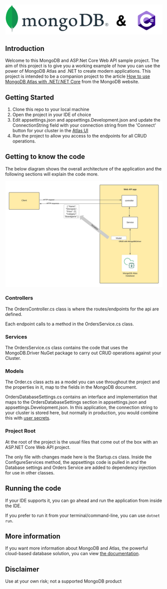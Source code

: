 ![MongoDB and C# logo](./images/banner.png)

## Introduction
Welcome to this MongoDB and ASP.Net Core Web API sample project. 
The aim of this project is to give you a working example of how you can use the power of MongoDB Atlas and .NET to create modern applications.
This project is intended to be a companion project to the article [How to use MongoDB Atlas with .NET/.NET Core](https://www.mongodb.com/languages/how-to-use-mongodb-with-dotnet) from the MongoDB website.

## Getting Started

1. Clone this repo to your local machine
2. Open the project in your IDE of choice
3. Edit appsettings.json and appsettings.Development.json and  update the ConnectionString field with your connection string from the 'Connect' button for your cluster in the [Atlas UI](https://cloud.mongodb.com) 
4. Run the project to allow you access to the endpoints for all CRUD operations.

## Getting to know the code

The below diagram shows the overall architecture of the application and the following sections will explain the code more.

![Architecture diagram for the Web API with MongoDB](./images/architecture.jpeg)

### Controllers

The OrdersController.cs class is where the routes/endpoints for the api are defined. 

Each endpoint calls to a method in the OrdersService.cs class.

### Services

The OrdersService.cs class contains the code that uses the MongoDB.Driver NuGet package to carry out CRUD operations against your Cluster.

### Models

The Order.cs class acts as a model you can use throughout the project and the properties in it, map to the fields in the MongoDB document.

OrdersDatabaseSettings.cs contains an interface and implementation that maps to the OrdersDatabaseSettings section in appsettings.json and appsettings.Development.json. In this application, the connection string to your cluster is stored here, but normally in production, you would combine this with [user secrets](https://docs.microsoft.com/en-us/aspnet/core/security/app-secrets?view=aspnetcore-5.0&tabs=windows).

### Project Root

At the root of the project is the usual files that come out of the box with an ASP.NET Core Web API project. 

The only file with changes made here is the Startup.cs class. Inside the ConfigureServices method, the appsettings code is pulled in and the Database settings and Orders Service are added to dependency injection for use in other classes.

## Running the code

If your IDE supports it, you can go ahead and run the application from inside the IDE.

If you prefer to run it from your terminal/command-line, you can use ``` dotnet run ```.

## More information

If you want more information about MongoDB and Atlas, the powerful cloud-based database solution, you can view [the documentation](https://docs.atlas.mongodb.com/).

## Disclaimer 

Use at your own risk; not a supported MongoDB product 
